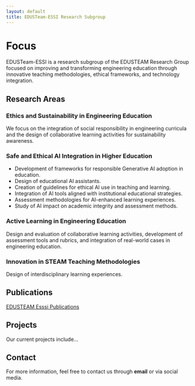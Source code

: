 ```yaml
---
layout: default
title: EDUSTeam-ESSI Research Subgroup
---
```


# Focus

EDUSTeam-ESSI is a research subgroup of the EDUSTEAM Research Group focused on improving and transforming engineering education through innovative teaching methodologies, ethical frameworks, and technology integration. 

## Research Areas

### Ethics and Sustainability in Engineering Education
We focus on the integration of social responsibility in engineering curricula and the design of collaborative learning activities for sustainability awareness.

### Safe and Ethical AI Integration in Higher Education
- Development of frameworks for responsible Generative AI adoption in education.
- Design of educational AI assistants.
- Creation of guidelines for ethical AI use in teaching and learning.
- Integration of AI tools aligned with institutional educational strategies.
- Assessment methodologies for AI-enhanced learning experiences.
- Study of AI impact on academic integrity and assessment methods.

### Active Learning in Engineering Education
Design and evaluation of collaborative learning activities, development of assessment tools and rubrics, and integration of real-world cases in engineering education.

### Innovation in STEAM Teaching Methodologies
Design of interdisciplinary learning experiences.

## Publications
[EDUSTEAM Esssi Publications](https://futur.upc.edu/EDUSteam-ESSI)

## Projects
Our current projects include...

## Contact

For more information, feel free to contact us through **email** or via social media.


